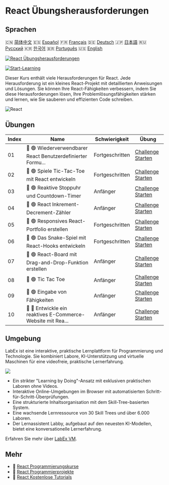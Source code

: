 # React Übungsherausforderungen

## Sprachen

🇨🇳 [简体中文](README_zh.md) 🇪🇸 [Español](README_es.md) 🇫🇷 [Français](README_fr.md) 🇩🇪 [Deutsch](README_de.md) 🇯🇵 [日本語](README_ja.md) 🇷🇺 [Русский](README_ru.md) 🇰🇷 [한국어](README_ko.md) 🇧🇷 [Português](README_pt.md) 🇺🇸 [English](README.md) 

[![React Übungsherausforderungen](https://cover-creator.labex.io/react-practice-challenges.png?lang=de)](https://labex.io/de/courses/react-practice-challenges)

[![Start-Learning](https://img.shields.io/badge/Start-Learning-whitesmoke?style=for-the-badge)](https://labex.io/de/courses/react-practice-challenges)

Dieser Kurs enthält viele Herausforderungen für React. Jede Herausforderung ist ein kleines React-Projekt mit detaillierten Anweisungen und Lösungen. Sie können Ihre React-Fähigkeiten verbessern, indem Sie diese Herausforderungen lösen, Ihre Problemlösungsfähigkeiten stärken und lernen, wie Sie sauberen und effizienten Code schreiben.

![React](https://img.shields.io/badge/React-whitesmoke?style=for-the-badge&logo=react)


## Übungen

|   Index | Name                                                        | Schwierigkeit   | Übung                                                                                                                              |
|---------|-------------------------------------------------------------|-----------------|------------------------------------------------------------------------------------------------------------------------------------|
|      01 | 🎯 🟢 Wiederverwendbarer React Benutzerdefinierter Formu... | Fortgeschritten | <a target='_blank' href='https://labex.io/de/labs/react-reusable-react-custom-form-component-67586'>Challenge Starten</a>          |
|      02 | 🎯 🟢 Spiele Tic-Tac-Toe mit React entwickeln               | Fortgeschritten | <a target='_blank' href='https://labex.io/de/labs/react-develop-tic-tac-toe-game-with-react-67587'>Challenge Starten</a>           |
|      03 | 🎯 🟢 Reaktive Stoppuhr und Countdown-Timer                 | Anfänger        | <a target='_blank' href='https://labex.io/de/labs/react-reactive-stopwatch-and-countdown-timer-67593'>Challenge Starten</a>        |
|      04 | 🎯 🟢 React Inkrement-Decrement-Zähler                      | Anfänger        | <a target='_blank' href='https://labex.io/de/labs/react-react-increment-decrement-counter-67585'>Challenge Starten</a>             |
|      05 | 🎯 🟢 Responsives React-Portfolio erstellen                 | Fortgeschritten | <a target='_blank' href='https://labex.io/de/labs/react-build-responsive-react-portfolio-67591'>Challenge Starten</a>              |
|      06 | 🎯 🟢 Das Snake-Spiel mit React-Hooks entwickeln            | Fortgeschritten | <a target='_blank' href='https://labex.io/de/labs/react-developing-snake-game-with-react-hooks-67592'>Challenge Starten</a>        |
|      07 | 🎯 🟢 React-Board mit Drag-and-Drop-Funktion erstellen      | Anfänger        | <a target='_blank' href='https://labex.io/de/labs/react-build-drag-and-drop-react-board-67588'>Challenge Starten</a>               |
|      08 | 🎯 🟢 Tic Tac Toe                                           | Anfänger        | <a target='_blank' href='https://labex.io/de/labs/react-tik-tac-toe-67594'>Challenge Starten</a>                                   |
|      09 | 🎯 🟢 Eingabe von Fähigkeiten                               | Anfänger        | <a target='_blank' href='https://labex.io/de/labs/react-input-of-skills-67590'>Challenge Starten</a>                               |
|      10 | 🎯 🔵 Entwickle ein reaktives E-Commerce-Website mit Rea... | Anfänger        | <a target='_blank' href='https://labex.io/de/labs/react-develop-reactive-ecommerce-website-with-react-67589'>Challenge Starten</a> |

## Umgebung

LabEx ist eine interaktive, praktische Lernplattform für Programmierung und Technologie. Sie kombiniert Labore, KI-Unterstützung und virtuelle Maschinen für eine videofreie, praktische Lernerfahrung.

![](https://tutorial-screenshot.getvm.io/images/vm-1725247253.png)

- Ein strikter "Learning by Doing"-Ansatz mit exklusiven praktischen Laboren ohne Videos.
- Interaktive Online-Umgebungen im Browser mit automatisierten Schritt-für-Schritt-Überprüfungen.
- Eine strukturierte Inhaltsorganisation mit dem Skill-Tree-basierten System.
- Eine wachsende Lernressource von 30 Skill Trees und über 6.000 Laboren.
- Der Lernassistent Labby, aufgebaut auf den neuesten KI-Modellen, bietet eine konversationelle Lernerfahrung.

Erfahren Sie mehr über [LabEx VM](https://support.labex.io/using-labex/virtual-machine).

## Mehr

- 🔗 [React Programmierungskurse](https://github.com/labex-labs/awesome-programming-courses)
- 🔗 [React Programmierprojekte](https://github.com/labex-labs/awesome-programming-projects)
- 🔗 [React Kostenlose Tutorials](https://github.com/labex-labs/react-free-tutorials)

